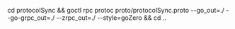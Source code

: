 


cd protocolSync && goctl rpc protoc  proto/protocolSync.proto --go_out=./ --go-grpc_out=./ --zrpc_out=./ --style=goZero  && cd ..
